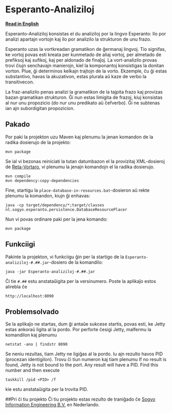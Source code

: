# Esperanto-Analiziloj
[**Read in English**](README.md)

Esperanto-Analiziloj konsistas el du analiziloj por la lingvo Esperanto: Ilo por analizi apartajn vortojn kaj ilo por analizilo la strukturon de unu frazo.

Esperanto uzas la vortkreadan gramatikon de ĝermanaj lingvoj. Tio signifas, ke vortoj povas esti kreata per kunmetado de aliaj vortoj, per almetado de prefiksoj kaj sufikoj, kaj per aldonado de finaĵoj. La vort-analizilo provas trovi ĉiujn senchavajn manierojn, kiel la komponantoj konsistigas la donitan vorton. Plue, ĝi determinos kelkajn trajtojn de la vorto. Ekzemple, ĉu ĝi estas substantivo, havas la akuzativon, estas plurala aŭ kaze de verbo la transitivecon.

La fraz-analizilo penas analizi la gramatikon de la tajpita frazo kaj provizas bazan gramatikan strukturon. Ĝi nun estas limigita de frazoj, kiuj konsistas al nur unu propozicio (do nur unu predikato aŭ ĉefverbo). Ĝi ne subtenas ian ajn subordigitan propozicion.

## Pakado
Por paki la projekton uzu Maven kaj plenumu la jenan komandon de la radika dosierujo de la projekto:
```
mvn package
```
Se ial vi bezonas reiniciati la tutan datumbazon el la provizitaj XML-dosieroj de [Reta-Vortaro](http://www.reta-vortaro.de/revo/), vi plenumu la jenajn komandojn el la radika dosierujo.
```
mvn compile
mvn dependency:copy-dependencies
```
Fine, startigu la `place-database-in-resources.bat`-dosieron aŭ rekte plenumu la komandon, kiujn ĝi enhavas:
```
java -cp target/dependency/*;target/classes nl.sogyo.esperanto.persistence.DatabaseResourcePlacer
```
Nun vi povas ordinare paki per la jena komando:
```
mvn package
```

## Funkciigi
Pakinte la projekton, vi funkciigu ĝin per la startigo de la `Esperanto-analiziloj-#.##.jar`-dosiero de la komandilo:
```
java -jar Esperanto-analiziloj-#.##.jar
```
Ĉi tie `#.##` estu anstataŭigita per la versinumero. Poste la aplikaĵo estos alirebla ĉe
```
http://localhost:8090
```

## Problemsolvado
Se la aplikaĵo ne startas, dum ĝi antaŭe sukcese startis, povas esti, ke Jetty estas ankoraŭ ligita al la pordo. Por perforte ĉesigi Jetty, malfermu la komandilon kaj plenumu
```
netstat -ano | findstr 8090
```
Se neniu rezultas, tiam Jetty ne ligiĝas al la pordo. Iu ajn rezulto havos PID (procezan identigilon). Trovu ĉi tiun numeron kaj tiam plenumu
If no result is found, Jetty is not bound to the port. Any result will have a PID. Find this number and then execute
```
taskkill /pid <PID> /f
```
kie <PID> estu anstataŭigita per la trovita PID.

##Pri ĉi tiu projekto
Ĉi tiu projekto estas rezulto de traniĝado ĉe [Sogyo Information Engineering B.V.](https://www.sogyo.nl/) en Nederlando.